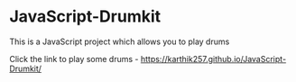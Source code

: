 # JavaScript-Drumkit
This is a JavaScript project which allows you to play drums

Click the link to play some drums - https://karthik257.github.io/JavaScript-Drumkit/
